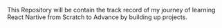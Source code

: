 This Repository will be contain the track record of my journey of learning React Nartive from Scratch to Advance by building up projects.
